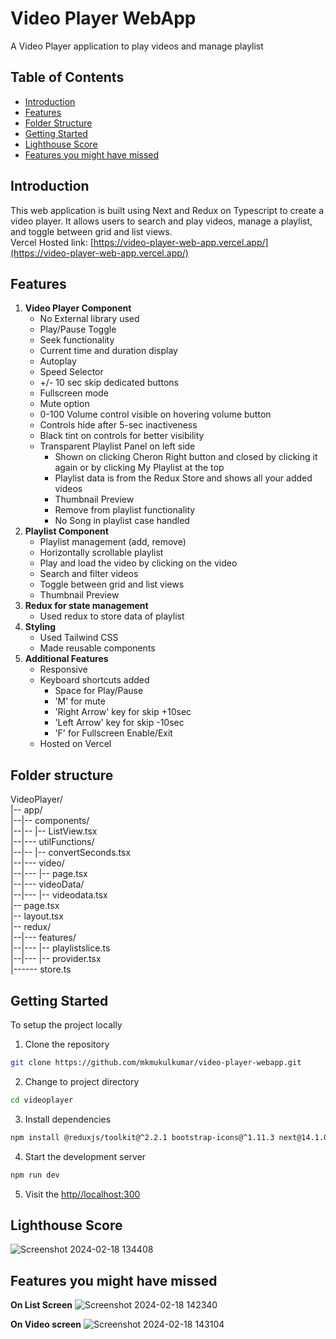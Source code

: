 # Video Player WebApp
A Video Player application to play videos and manage playlist

## Table of Contents
- [Introduction](#introduction)
- [Features](#features)
- [Folder Structure](#folder-structure)
- [Getting Started](#getting-started)
- [Lighthouse Score](#lighthouse-score)
- [Features you might have missed](#features-you-might-have-missed)

## Introduction
This web application is built using Next and Redux on Typescript to create a video player. It allows users to search and play videos, manage a playlist, and toggle between grid and list views.  
Vercel Hosted link: [https://video-player-web-app.vercel.app/](https://video-player-web-app.vercel.app/)

## Features

1. **Video Player Component**
    - No External library used
    - Play/Pause Toggle
    - Seek functionality
    - Current time and duration display
    - Autoplay
    - Speed Selector
    - +/- 10 sec skip dedicated buttons
    - Fullscreen mode
    - Mute option
    - 0-100 Volume control visible on hovering volume button
    - Controls hide after 5-sec inactiveness
    - Black tint on controls for better visibility
    - Transparent Playlist Panel on left side
         - Shown on clicking Cheron Right button and closed by clicking it again or by clicking My Playlist at the top   
         - Playlist data is from the Redux Store and shows all your added videos
         - Thumbnail Preview
         - Remove from playlist functionality
         - No Song in playlist case handled
2. **Playlist Component**
    - Playlist management (add, remove)
    - Horizontally scrollable playlist
    - Play and load the video by clicking on the video
    - Search and filter videos
    - Toggle between grid and list views
    - Thumbnail Preview
3. **Redux for state management**
    - Used redux to store data of playlist
4. **Styling**
    - Used Tailwind CSS
    - Made reusable components
5. **Additional Features**
    - Responsive
    - Keyboard shortcuts added
        - Space for Play/Pause
        - 'M' for mute
        - 'Right Arrow' key for skip +10sec
        - 'Left Arrow' key for skip -10sec
        - 'F' for Fullscreen Enable/Exit
    - Hosted on Vercel

## Folder structure
VideoPlayer/  
|-- app/   
|--|-- components/  
|--|-- |-- ListView.tsx  
|--|--- utilFunctions/  
|--|-- |-- convertSeconds.tsx  
|--|--- video/  
|--|--- |-- page.tsx  
|--|--- videoData/  
|--|--- |-- videodata.tsx  
|-- page.tsx  
|-- layout.tsx  
|-- redux/  
|--|--- features/  
|--|--- |-- playlistslice.ts  
|--|--- |-- provider.tsx  
|------ store.ts  

## Getting Started
To setup the project locally
1. Clone the repository
```bash
git clone https://github.com/mkmukulkumar/video-player-webapp.git
```
2. Change to project directory
```bash
cd videoplayer
```
3. Install dependencies 
```bash
npm install @reduxjs/toolkit@^2.2.1 bootstrap-icons@^1.11.3 next@14.1.0 react@^18 react-bootstrap-icons@^1.10.3 react-dom@^18 react-drag-reorder@^1.2.0 react-draggable@^4.4.6 react-redux@^9.1.0 tailwind-scrollbar-hide@^1.1.7
```
4. Start the development server 
```bash
npm run dev 
```
5. Visit the [http//localhost:300](http://localhost:3000/)


   
## Lighthouse Score  
![Screenshot 2024-02-18 134408](https://github.com/mkmukulkumar/Video-Player-WebApp/assets/61122533/33b7b8d4-0271-48b2-9885-20f0cd588791)

## Features you might have missed
**On List Screen**
![Screenshot 2024-02-18 142340](https://github.com/mkmukulkumar/Video-Player-WebApp/assets/61122533/c0d6c2f7-5931-44fa-bfb7-46801f35aa67)

**On Video screen**
![Screenshot 2024-02-18 143104](https://github.com/mkmukulkumar/Video-Player-WebApp/assets/61122533/1f739b71-9dcb-47b4-bf6c-1c53ab875503)



  
